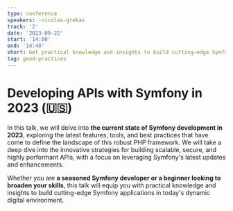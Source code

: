 ```yaml
---
type: conference
speakers: -nicolas-grekas
track: '2'
date: '2023-09-22'
start: '14:00'
end: '14:40'
short: Get practical knowledge and insights to build cutting-edge Symfony apps
tag: good-practices
---
```


# Developing APIs with Symfony in 2023 (🇺🇸)

In this talk, we will delve into **the current state of Symfony development in 2023**, exploring the latest features, tools, and best practices that have come to define the landscape of this robust PHP framework. We will take a deep dive into the innovative strategies for building scalable, secure, and highly performant APIs, with a focus on leveraging Symfony's latest updates and enhancements. 

Whether you are **a seasoned Symfony developer or a beginner looking to broaden your skills**, this talk will equip you with practical knowledge and insights to build cutting-edge Symfony applications in today's dynamic digital environment.


